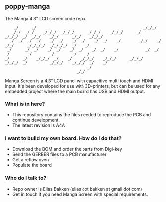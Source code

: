 ## poppy-manga

The Manga 4.3" LCD screen code repo.

```                                                                                                                       
    _/      _/                                                _/_/_/                                                   
   _/_/  _/_/    _/_/_/  _/_/_/      _/_/_/    _/_/_/      _/          _/_/_/  _/  _/_/    _/_/      _/_/    _/_/_/
  _/  _/  _/  _/    _/  _/    _/  _/    _/  _/    _/        _/_/    _/        _/_/      _/_/_/_/  _/_/_/_/  _/    _/   
 _/      _/  _/    _/  _/    _/  _/    _/  _/    _/            _/  _/        _/        _/        _/        _/    _/    
_/      _/    _/_/_/  _/    _/    _/_/_/    _/_/_/      _/_/_/      _/_/_/  _/          _/_/_/    _/_/_/  _/    _/     
                                     _/                                                                                
                                _/_/                                                                                                                                                                                                          
```
Manga Screen is a 4.3" LCD panel with capacitive multi touch and HDMI input. It's been developed for use with 3D-printers, but can be used for any embedded project where the main board has USB and HDMI output. 

### What is in here?

* This repository contains the files needed to reproduce the PCB and continue development.
* The latest revision is A4A

### I want to build my own board. How do I do that?

* Download the BOM and order the parts from Digi-key
* Send the GERBER files to a PCB manufacturer
* Get a reflow oven
* Populate the board

### Who do I talk to?

* Repo owner is Elias Bakken (elias dot bakken at gmail dot com) 
* Get in touch if you need Manga Screen with special requirements.